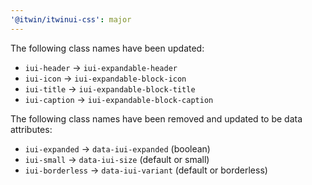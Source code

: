 ```yaml
---
'@itwin/itwinui-css': major
---
```


The following class names have been updated:
- `iui-header` -> `iui-expandable-header`
- `iui-icon` -> `iui-expandable-block-icon`
- `iui-title` -> `iui-expandable-block-title`
- `iui-caption` -> `iui-expandable-block-caption`

The following class names have been removed and updated to be data attributes:
- `iui-expanded` -> `data-iui-expanded` (boolean)
- `iui-small` -> `data-iui-size` (default or small)
- `iui-borderless` -> `data-iui-variant` (default or borderless)
